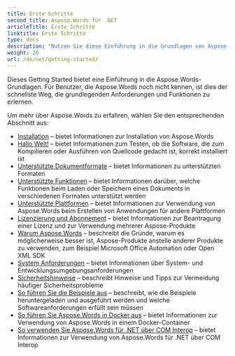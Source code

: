 ```yaml
---
title: Erste Schritte
second_title: Aspose.Words für .NET
articleTitle: Erste Schritte
linktitle: Erste Schritte
type: docs
description: "Nutzen Sie diese Einführung in die Grundlagen von Aspose.Words für .NET, um den Wert von Aspose.Words für Ihr Unternehmen zu erkennen."
weight: 20
url: /de/net/getting-started/
---
```


Dieses Getting Started bietet eine Einführung in die Aspose.Words-Grundlagen. Für Benutzer, die Aspose.Words noch nicht kennen, ist dies der schnellste Weg, die grundlegenden Anforderungen und Funktionen zu erlernen.

Um mehr über Aspose.Words zu erfahren, wählen Sie den entsprechenden Abschnitt aus:

- [Installation](/words/de/net/installation/) – bietet Informationen zur Installation von Aspose.Words
- [Hallo Welt!](/words/de/net/hello-world/) – bietet Informationen zum Testen, ob die Software, die zum Kompilieren oder Ausführen von Quellcode gedacht ist, korrekt installiert ist
- [Unterstützte Dokumentformate](/words/de/net/supported-document-formats/) – bietet Informationen zu unterstützten Formaten
- [Unterstützte Funktionen](/words/de/net/features/) – bietet Informationen darüber, welche Funktionen beim Laden oder Speichern eines Dokuments in verschiedenen Formaten unterstützt werden
- [Unterstützte Plattformen](https://docs.aspose.com/words/net/platforms-and-interoperability/) – bietet Informationen zur Verwendung von Aspose.Words beim Erstellen von Anwendungen für andere Plattformen
- [Lizenzierung und Abonnement](/words/de/net/licensing/) – bietet Informationen zur Beantragung einer Lizenz und zur Verwendung mehrerer Aspose-Produkte
- [Warum Aspose.Words](https://docs.aspose.com/words/net/aspose-words-or-other-solutions/) – beschreibt die Gründe, warum es möglicherweise besser ist, Aspose-Produkte anstelle anderer Produkte zu verwenden, zum Beispiel Microsoft Office Automation oder Open XML SDK
- [System Anforderungen](/words/de/net/system-requirements/) – bietet Informationen über System- und Entwicklungsumgebungsanforderungen
- [Sicherheitshinweise](/words/de/net/security/) – beschreibt Hinweise und Tipps zur Vermeidung häufiger Sicherheitsprobleme
- [So führen Sie die Beispiele aus](/words/de/net/how-to-run-the-examples/) – beschreibt, wie die Beispiele heruntergeladen und ausgeführt werden und welche Softwareanforderungen erfüllt sein müssen
- [So führen Sie Aspose.Words in Docker aus](/words/de/net/how-to-run-aspose-words-in-docker/) – bietet Informationen zur Verwendung von Aspose.Words in einem Docker-Container
- [So verwenden Sie Aspose.Words für .NET über COM Interop](/words/de/net/how-to-use-aspose-words-via-com-interop/) – bietet Informationen zur Verwendung von Aspose.Words für .NET über COM Interop

